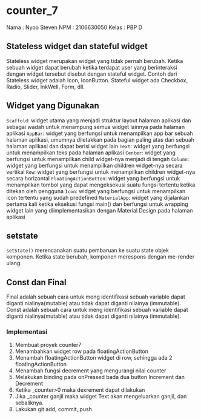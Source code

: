 # counter_7
Nama 	: Nyoo Steven
NPM 	: 2106630050
Kelas 	: PBP D

## Stateless widget dan stateful widget
Stateless widget merupakan widget yang tidak pernah berubah.  Ketika sebuah widget dapat berubah ketika terdapat user yang berinteraksi dengan widget tersebut disebut dengan stateful widget. Contoh dari Stateless widget adalah Icon, IconButton. Stateful widget ada Checkbox, Radio, Slider, InkWell, Form, dll.

## Widget yang Digunakan
`Scaffold`: widget utama yang menjadi struktur layout halaman aplikasi dan sebagai wadah untuk menampung semua widget lainnya pada halaman aplikasi
`AppBar`: widget yang berfungsi untuk menampilkan app bar sebuah halaman aplikasi, umumnya diletakkan pada bagian paling atas dari sebuah halaman aplikasi dan dapat berisi widget lain
`Text`: widget yang berfungsi untuk menampilkan teks pada halaman aplikasi
`Center`: widget yang berfungsi untuk menampilkan child widget-nya menjadi di tengah
`Column`: widget yang berfungsi untuk menampilkan children widget-nya secara vertikal
`Row`: widget yang berfungsi untuk menampilkan children widget-nya secara horizontal
`FloatingActionButton`: widget yang berfungsi untuk menampilkan tombol yang dapat mengeksekusi suatu fungsi tertentu ketika ditekan oleh pengguna
`Icon`: widget yang berfungsi untuk menampilkan icon tertentu yang sudah predefined
`MaterialApp`: widget yang dijalankan pertama kali ketika eksekusi fungsi main() dan berfungsi untuk wrapping widget lain yang diimplementasikan dengan Material Design pada halaman aplikasi
## setstate
`setState()` merencanakan suatu pembaruan ke suatu state objek komponen. Ketika state berubah, komponen merespons dengan me-render ulang.

## Const dan Final
Final adalah sebuah cara untuk meng identifikasi sebuah variable dapat diganti nialinya(mutable) atau tidak dapat diganti nilainya (immutable). 
Const adalah sebuah cara untuk meng identifikasi sebuah variable dapat diganti nialinya(mutable) atau tidak dapat diganti nilainya (immutable). 

### Implementasi
1. Membuat proyek counter7
2. Menambahkan widget row pada floatingActionButton
3. Menambah floatingActionButton widget di row, sehingga ada 2 floatingActionButton
4. Menambah fungsi decrement yang mengurangi nilai counter
5. Melakukan binding pada onPressed bada dua button Increment dan Decrement
6. Ketika _counter>0 maka dexrement dapat dilakukan
7. Jika _counter ganjil maka widget Text akan mengeluarkan ganjil, dan sebaliknya.
8. Lakukan git add, commit, push